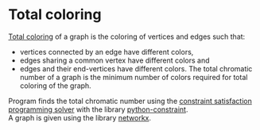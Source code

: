# Total coloring
[Total coloring](https://en.wikipedia.org/wiki/Total_coloring) of a graph is the coloring of vertices and edges such that:
* vertices connected by an edge have different colors,
* edges sharing a common vertex have different colors and
* edges and their end-vertices have different colors.
The total chromatic number of a graph is the minimum number of colors required for total coloring of the graph.

Program finds the total chromatic number using the <ins>constraint satisfaction programming solver</ins> with the library [python-constraint](https://pypi.org/project/python-constraint/).   
A graph is given using the library [networkx](https://pypi.org/project/networkx/). 
